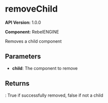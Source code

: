 # removeChild

**API Version:** 1.0.0

**Component:** RebelENGINE

Removes a child component

## Parameters

- **child**: The component to remove

## Returns

: True if successfully removed, false if not a child


